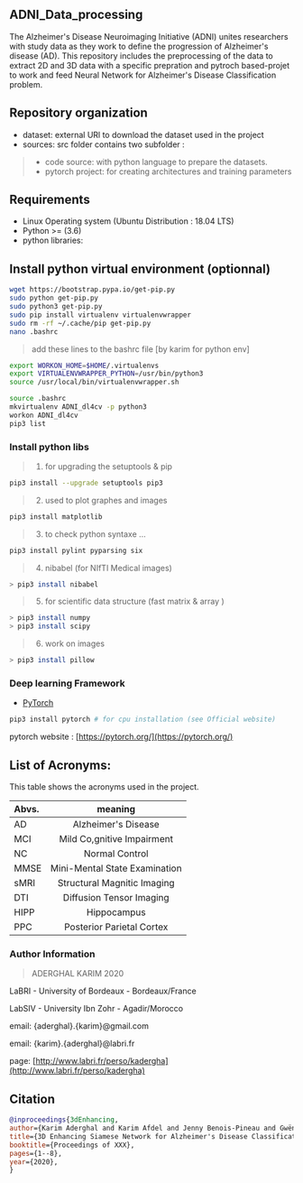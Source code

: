 
## ADNI_Data_processing

The Alzheimer's Disease Neuroimaging Initiative (ADNI) unites researchers with study data as they work to define the progression of Alzheimer's disease (AD). This repository includes the preprocessing of the data to extract 2D and 3D data with a specific prepration and pytroch based-projet to work and feed Neural Network for Alzheimer's Disease Classification problem.

## Repository organization

* dataset: external URl to download the dataset used in the project
* sources: src folder contains two subfolder :
> - code source: with python language to prepare the datasets.
> - pytorch project: for creating architectures and training parameters  

## Requirements

* Linux Operating system (Ubuntu Distribution : 18.04 LTS)
* Python >= (3.6)
* python libraries:

## Install python virtual environment (optionnal)

```bash
wget https://bootstrap.pypa.io/get-pip.py
sudo python get-pip.py
sudo python3 get-pip.py
sudo pip install virtualenv virtualenvwrapper
sudo rm -rf ~/.cache/pip get-pip.py
nano .bashrc
```

> add these lines to the bashrc file  [by karim for python env]

```bash
export WORKON_HOME=$HOME/.virtualenvs
export VIRTUALENVWRAPPER_PYTHON=/usr/bin/python3
source /usr/local/bin/virtualenvwrapper.sh
```

```bash
source .bashrc
mkvirtualenv ADNI_dl4cv -p python3
workon ADNI_dl4cv
pip3 list
```

### Install python libs 

> 1. for upgrading the setuptools & pip 
```bash
pip3 install --upgrade setuptools pip3
```

> 2. used to plot graphes and images
```bash
pip3 install matplotlib
```

> 3. to check python syntaxe ...
```bash
pip3 install pylint pyparsing six
```

> 4. nibabel (for NIfTI Medical images)
```bash
> pip3 install nibabel 
```

> 5. for scientific data structure (fast matrix & array ) 
```bash
> pip3 install numpy
> pip3 install scipy 
```

> 6. work on images
```bash
> pip3 install pillow
```

### Deep learning Framework
*  [PyTorch](http://pytorch.org/)
```bash
pip3 install pytorch # for cpu installation (see Official website)
```

pytorch website : [https://pytorch.org/](https://pytorch.org/)




## List of Acronyms:

This table shows the acronyms used in the project.

| Abvs.| meaning |
|:---|:---:|
| AD | Alzheimer's Disease |
| MCI | Mild Co,gnitive Impairment |
| NC | Normal Control |
| MMSE | Mini-Mental State Examination |
| sMRI | Structural Magnitic Imaging |
| DTI | Diffusion Tensor Imaging |
| HIPP | Hippocampus |
| PPC | Posterior Parietal Cortex |

### Author Information

  > ADERGHAL KARIM 2020

LaBRI - University of Bordeaux - Bordeaux/France

LabSIV - University Ibn Zohr - Agadir/Morocco

email: {aderghal}.{karim}@gmail.com

email: {karim}.{aderghal}@labri.fr

page: [http://www.labri.fr/perso/kadergha](http://www.labri.fr/perso/kadergha)

## Citation

```bibtex
@inproceedings{3dEnhancing,
author={Karim Aderghal and Karim Afdel and Jenny Benois-Pineau and Gwënaelle Catheline},
title={3D Enhancing Siamese Network for Alzheimer's Disease Classification ....},
booktitle={Proceedings of XXX},
pages={1--8},
year={2020},
}
```
